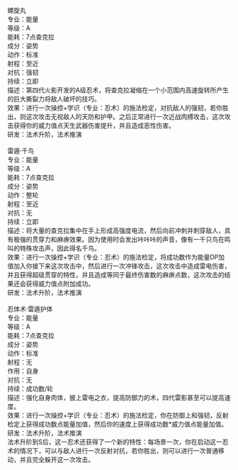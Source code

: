 <title>A级通用忍术</title>
<meta name="GENERATOR" content="WinCHM">
<meta http-equiv="Content-Type" content="text/html; charset=gb2312">
<br>螺旋丸 
<br>专业：能量
<br>等级：A
<br>能耗：7点查克拉
<br>成分：姿势
<br>动作：标准
<br>射程：至近
<br>对抗：强韧
<br>持续：立即
<br>描述：第四代火影开发的A级忍术，将查克拉凝缩在一个小范围内高速旋转所产生的巨大撕裂力将敌人破坏的技巧。
<br>效果：进行一次操控+学识（专业：忍术）的施法检定，对抗敌人的强韧，若你胜出，则这次攻击无视敌人的天防和护甲。之后正常进行一次近战肉搏攻击，这次攻击获得你的威力值点天生武器伤害提升，并且造成恶性伤害。
<br>研发：法术升阶，法术推演
<br>
<br>雷遁·千鸟
<br>专业：能量
<br>等级：A
<br>能耗：7点查克拉
<br>成分：姿势
<br>动作：整轮
<br>射程：至近
<br>对抗：无
<br>持续：立即
<br>描述：将大量的查克拉集中在手上形成高强度电流，然后向前冲刺并刺穿敌人，具有极强的贯穿力和麻痹效果。因为使用时会发出咔咔咔的声音，像有一千只鸟在鸣叫的特殊攻击声，因此得名千鸟。
<br>效果：进行一次操控+学识（专业：忍术）的施法检定，将成功数作为能量DP加值加入你接下来这次攻击中，然后进行一次冲锋攻击，这次攻击中造成雷电伤害，并且获得超级贯穿的特性，并且造成等同于最终伤害数的麻痹点数，这次攻击的结果还会获得威力值点附加成功。
<br>研发：法术升阶，法术推演
<br>
<br>忍体术·雷遁护体
<br>专业：能量
<br>等级：A
<br>能耗：7点查克拉
<br>成分：姿势
<br>动作：标准
<br>射程：无
<br>作用：自身
<br>对抗：无
<br>持续：成功数/轮
<br>描述：强化自身肉体，披上雷电之衣，提高防御力的术，四代雷影甚至可以提高速度。
<br>效果：进行一次操控+学识（专业：忍术）的施法检定，你在防御上和强韧，反射检定上获得成功数点能量加值，然后你的速度上获得成功数*威力值点能量加值。
<br>研发：法术升阶，法术推演
<br>法术升阶到S后，这一忍术还获得了一个新的特性：每场景一次，你在启动这一忍术的情况下，可以与敌人进行一次反射对抗，若你胜出，则可以进行一次普通移动，并且完全躲开这一次攻击。